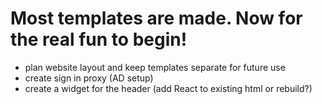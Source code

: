 # Most templates are made. Now for the real fun to begin! 
- plan website layout and keep templates separate for future use
- create sign in proxy (AD setup)
- create a widget for the header (add React to existing html or rebuild?)


